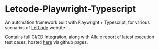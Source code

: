 # Letcode-Playwright-Typescript

An automation framework built with Playwright + Typescript, for various scenarios of [LetCode](https://letcode.in/)
website.

Contains full CI/CD Integration, along with Allure report of latest execution test cases, hosted [here](https://harshitbhardwaj97.github.io/Letcode-Playwright-Typescript) via github pages.
